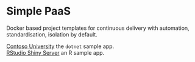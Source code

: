 # Simple PaaS

Docker based project templates for continuous delivery with automation, standardisation, isolation by default.  

[Contoso University]("https://github.com/DFEAGILEDEVOPS/SimplePaaS/tree/master/contoso") the `dotnet` sample app.  
[RStudio Shiny Server]("https://github.com/DFEAGILEDEVOPS/SimplePaaS/tree/master/shiny") an R sample app.
